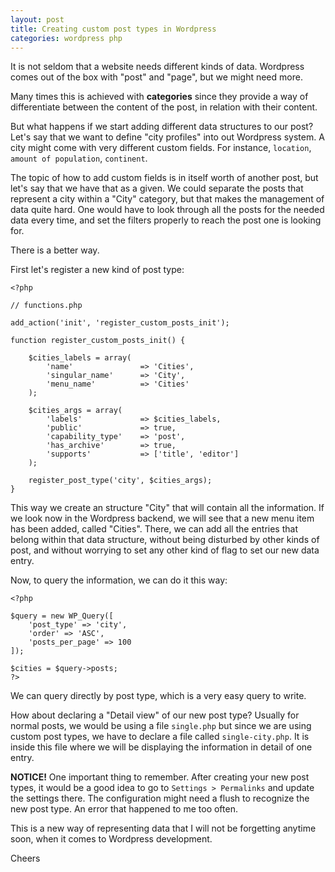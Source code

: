```yaml
---
layout: post
title: Creating custom post types in Wordpress
categories: wordpress php
---
```

It is not seldom that a website needs different kinds of data. Wordpress comes out of the box with "post" and "page", but we might need more.

Many times this is achieved with **categories** since they provide a way of differentiate between the content of the post, in relation with their content.

But what happens if we start adding different data structures to our post? Let's say that we want to define "city profiles" into out Wordpress system. A city might come with very different custom fields. For instance, `location`, `amount of population`, `continent`.

The topic of how to add custom fields is in itself worth of another post, but let's say that we have that as a given. We could separate the posts that represent a city within a "City" category, but that makes the management of data quite hard. One would have to look through all the posts for the needed data  every time, and set the filters properly to reach the post one is looking for.

There is a better way.

First let's register a new kind of post type:

```
<?php

// functions.php

add_action('init', 'register_custom_posts_init');

function register_custom_posts_init() {

    $cities_labels = array(
        'name'               => 'Cities',
        'singular_name'      => 'City',
        'menu_name'          => 'Cities'
    );

    $cities_args = array(
        'labels'             => $cities_labels,
        'public'             => true,
        'capability_type'    => 'post',
        'has_archive'        => true,
        'supports'           => ['title', 'editor']
    );

    register_post_type('city', $cities_args);
}
```

This way we create an structure "City" that will contain all the information. If we look now in the Wordpress backend, we will see that a new menu item has been added, called "Cities". There, we can add all the entries that belong within that data structure, without being disturbed by other kinds of post, and without worrying to set any other kind of flag to set our new data entry.

Now, to query the information, we can do it this way:

```
<?php

$query = new WP_Query([
    'post_type' => 'city',
    'order' => 'ASC',
    'posts_per_page' => 100
]);

$cities = $query->posts;
?>

```

We can query directly by post type, which is a very easy query to write.

How about declaring a "Detail view" of our new post type? Usually for normal posts, we would be using a file `single.php` but since we are using custom post types, we have to declare a file called `single-city.php`. It is inside this file where we will be displaying the information in detail of one entry.

**NOTICE!** One important thing to remember. After creating your new post types, it would be a good idea to go to `Settings > Permalinks` and update the settings there. The configuration might need a flush to recognize the new post type. An error that happened to me too often.

This is a new way of representing data that I will not be forgetting anytime soon, when it comes to Wordpress development.

Cheers
